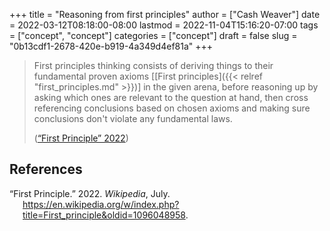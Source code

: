 +++
title = "Reasoning from first principles"
author = ["Cash Weaver"]
date = 2022-03-12T08:18:00-08:00
lastmod = 2022-11-04T15:16:20-07:00
tags = ["concept", "concept"]
categories = ["concept"]
draft = false
slug = "0b13cdf1-2678-420e-b919-4a349d4ef81a"
+++

> First principles thinking consists of deriving things to their fundamental proven axioms [[First principles]({{< relref "first_principles.md" >}})] in the given arena, before reasoning up by asking which ones are relevant to the question at hand, then cross referencing conclusions based on chosen axioms and making sure conclusions don't violate any fundamental laws.
>
> (<a href="#citeproc_bib_item_1">“First Principle” 2022</a>)

## References

<style>.csl-entry{text-indent: -1.5em; margin-left: 1.5em;}</style><div class="csl-bib-body">
  <div class="csl-entry"><a id="citeproc_bib_item_1"></a>“First Principle.” 2022. <i>Wikipedia</i>, July. <a href="https://en.wikipedia.org/w/index.php?title=First_principle&oldid=1096048958">https://en.wikipedia.org/w/index.php?title=First_principle&#38;oldid=1096048958</a>.</div>
</div>
